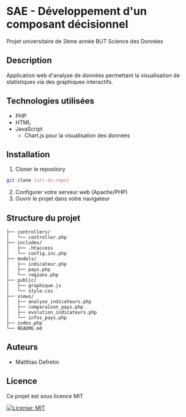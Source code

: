 # SAE - Développement d'un composant décisionnel

Projet universitaire de 2ème année BUT Science des Données

## Description
Application web d'analyse de données permettant la visualisation de statistiques via des graphiques interactifs.

## Technologies utilisées
- PHP
- HTML
- JavaScript
    - Chart.js pour la visualisation des données

## Installation
1. Cloner le repository
```bash
git clone [url-du-repo]
```
2. Configurer votre serveur web (Apache/PHP)
3. Ouvrir le projet dans votre navigateur

## Structure du projet
```
├── controllers/
│   └── controller.php
├── includes/
│   ├── .htaccess
│   └── config.inc.php
├── models/
│   ├── indicateur.php
│   ├── pays.php
│   └── regions.php
├── public/
│   ├── graphique.js
│   └── style.css
├── views/
│   ├── analyse_indicateurs.php
│   ├── comparaison_pays.php
│   ├── evolution_indicateurs.php
│   └── infos_pays.php
├── index.php
└── README.md
```

## Auteurs
- Matthias Defretin

## Licence
Ce projet est sous licence MIT

[![License: MIT](https://img.shields.io/badge/License-MIT-yellow.svg)](https://opensource.org/licenses/MIT)
